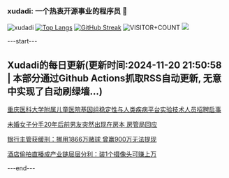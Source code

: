 ### xudadi: 一个热衷开源事业的程序员 👋

![xudadi](https://github-readme-stats-git-masterorgs-github-readme-stats-team.vercel.app/api?username=xudadi)
[![Top Langs](https://github-readme-stats.vercel.app/api/top-langs/?username=xudadi)](https://github.com/anuraghazra/github-readme-stats)
[![GitHub Streak](https://streak-stats.demolab.com?user=xudadi&locale=zh_Hans)](https://git.io/streak-stats)
![VISITOR+COUNT](https://komarev.com/ghpvc/?username=xudadi&label=VISITOR+COUNT)
![](https://raw.githubusercontent.com/xudadi/xudadi/main/assets/github-contribution-grid-snake.svg)


---start---

## Xudadi的每日更新(更新时间:2024-11-20 21:50:58 | 本部分通过Github Actions抓取RSS自动更新, 无意中实现了自动刷绿墙...)

[重庆医科大学附属儿童医院基因组稳定性与人类疾病平台实验技术人员招聘启事](https://www.gongkaoleida.com/article/2201769)

[未婚女子分手20年后前男友突然出现在房本 房管局回应](https://m.163.com/news/article/JHENG39U053469LG.html)

[银行主管获缓刑：挪用1866万赌球 曾赢900万无法提现](https://m.163.com/news/article/JHCVR15C05199DKK.html)

[酒店偷拍直播成产业链层层分利：装1个摄像头可赚上万](https://m.163.com/news/article/JHE35KP80514D3J0.html)

---end---
